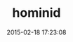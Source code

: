 ---
layout: post
title:  "hominid"
repo:   "tatemae-consultancy/hominid"
date:   2015-02-18 17:23:08
gemurl: http://github.com/tatemae-consultancy/hominid
---